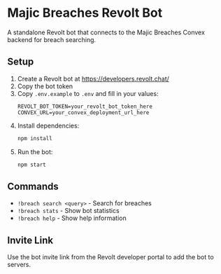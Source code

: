 # Majic Breaches Revolt Bot

A standalone Revolt bot that connects to the Majic Breaches Convex backend for breach searching.

## Setup

1. Create a Revolt bot at https://developers.revolt.chat/
2. Copy the bot token
3. Copy `.env.example` to `.env` and fill in your values:
   ```
   REVOLT_BOT_TOKEN=your_revolt_bot_token_here
   CONVEX_URL=your_convex_deployment_url_here
   ```
4. Install dependencies:
   ```bash
   npm install
   ```
5. Run the bot:
   ```bash
   npm start
   ```

## Commands

- `!breach search <query>` - Search for breaches
- `!breach stats` - Show bot statistics
- `!breach help` - Show help information

## Invite Link

Use the bot invite link from the Revolt developer portal to add the bot to servers.
